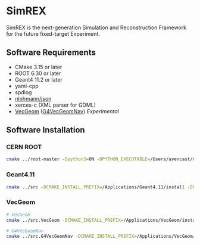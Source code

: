 # SimREX

SimREX is the next-generation Simulation and Reconstruction Framework for the future fixed-target Experiment. 

## Software Requirements
- CMake 3.15 or later
- ROOT 6.30 or later
- Geant4 11.2 or later
- yaml-cpp
- spdlog
- [nlohmann/json](https://github.com/nlohmann/json)
- xerces-c (XML parser for GDML)
- [VecGeom](https://gitlab.cern.ch/VecGeom/VecGeom)  ([G4VecGeomNav](https://gitlab.cern.ch/VecGeom/g4vecgeomnav)) *Experimental*



## Software Installation

### CERN ROOT
```bash
cmake ../root-master -Dpython3=ON -DPYTHON_EXECUTABLE=/Users/avencast/miniconda3/bin/python3 -DCMAKE_INSTALL_PREFIX=/Applications/ROOT/install  -DCMAKE_CXX_STANDARD=20 -Dbuiltin_glew=ON
```

### Geant4.11
```bash
cmake ../src -DCMAKE_INSTALL_PREFIX=/Applications/Geant4.11/install -DGEANT4_USE_GDML=ON -DGEANT4_USE_QT=ON -DCMAKE_CXX_STANDARD=20 -DGEANT4_INSTALL_DATA=ON -DGEANT4_USE_SYSTEM_EXPAT=OFF 
```

### VecGeom
```bash
# VecGeom
cmake ../src.VecGeom -DCMAKE_INSTALL_PREFIX=/Applications/VecGeom/install -DVECGEOM_BUILTIN_VECCORE=ON -DVECGEOM_GDML=ON -DCMAKE_CXX_STANDARD=20

# G4VecGeomNav
cmake ../src.G4VecGeomNav -DCMAKE_INSTALL_PREFIX=/Applications/VecGeom/install -DCMAKE_CXX_STANDARD=20 -DCMAKE_PREFIX_PATH=/Applications/VecGeom/install/lib/cmake
```
